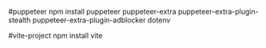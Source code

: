 #puppeteer
npm install puppeteer puppeteer-extra puppeteer-extra-plugin-stealth puppeteer-extra-plugin-adblocker dotenv

#vite-project
npm install vite
